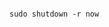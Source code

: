 <!-- usedin: [ _includes/_inlines/StackManagement/common/server-restart-notifications/server-restart-notifications_how-do-i-actually-restart-my-s.md] -->

```

sudo shutdown -r now

```
